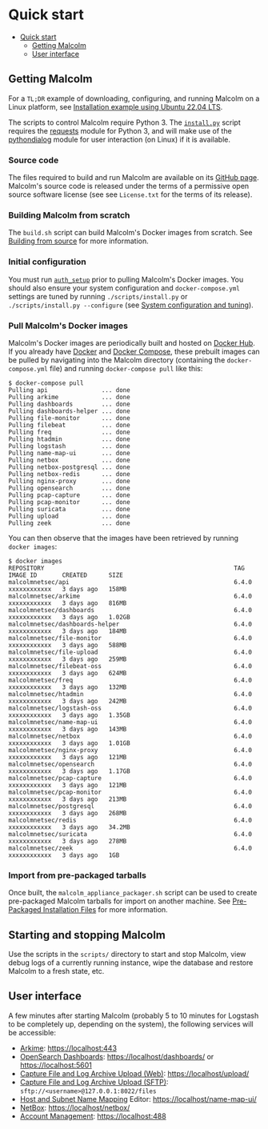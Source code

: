 # <a name="QuickStart"></a>Quick start

* [Quick start](#QuickStart)
    - [Getting Malcolm](#GetMalcolm)
    - [User interface](#UserInterfaceURLs)

## <a name="GetMalcolm"></a>Getting Malcolm

For a `TL;DR` example of downloading, configuring, and running Malcolm on a Linux platform, see [Installation example using Ubuntu 22.04 LTS](ubuntu-install-example.md#InstallationExample).

The scripts to control Malcolm require Python 3. The [`install.py`](malcolm-config.md#ConfigAndTuning) script requires the [requests](https://docs.python-requests.org/en/latest/) module for Python 3, and will make use of the [pythondialog](https://pythondialog.sourceforge.io/) module for user interaction (on Linux) if it is available.

### Source code

The files required to build and run Malcolm are available on its [GitHub page](https://github.com/idaholab/Malcolm/tree/main). Malcolm's source code is released under the terms of a permissive open source software license (see see `License.txt` for the terms of its release).

### Building Malcolm from scratch

The `build.sh` script can build Malcolm's Docker images from scratch. See [Building from source](development.md#Build) for more information.

### Initial configuration

You must run [`auth_setup`](authsetup.md#AuthSetup) prior to pulling Malcolm's Docker images. You should also ensure your system configuration and `docker-compose.yml` settings are tuned by running `./scripts/install.py` or `./scripts/install.py --configure` (see [System configuration and tuning](malcolm-config.md#ConfigAndTuning)).
    
### Pull Malcolm's Docker images

Malcolm's Docker images are periodically built and hosted on [Docker Hub](https://hub.docker.com/u/malcolmnetsec). If you already have [Docker](https://www.docker.com/) and [Docker Compose](https://docs.docker.com/compose/), these prebuilt images can be pulled by navigating into the Malcolm directory (containing the `docker-compose.yml` file) and running `docker-compose pull` like this:
```
$ docker-compose pull
Pulling api               ... done
Pulling arkime            ... done
Pulling dashboards        ... done
Pulling dashboards-helper ... done
Pulling file-monitor      ... done
Pulling filebeat          ... done
Pulling freq              ... done
Pulling htadmin           ... done
Pulling logstash          ... done
Pulling name-map-ui       ... done
Pulling netbox            ... done
Pulling netbox-postgresql ... done
Pulling netbox-redis      ... done
Pulling nginx-proxy       ... done
Pulling opensearch        ... done
Pulling pcap-capture      ... done
Pulling pcap-monitor      ... done
Pulling suricata          ... done
Pulling upload            ... done
Pulling zeek              ... done
```

You can then observe that the images have been retrieved by running `docker images`:
```
$ docker images
REPOSITORY                                                     TAG             IMAGE ID       CREATED      SIZE
malcolmnetsec/api                                              6.4.0           xxxxxxxxxxxx   3 days ago   158MB
malcolmnetsec/arkime                                           6.4.0           xxxxxxxxxxxx   3 days ago   816MB
malcolmnetsec/dashboards                                       6.4.0           xxxxxxxxxxxx   3 days ago   1.02GB
malcolmnetsec/dashboards-helper                                6.4.0           xxxxxxxxxxxx   3 days ago   184MB
malcolmnetsec/file-monitor                                     6.4.0           xxxxxxxxxxxx   3 days ago   588MB
malcolmnetsec/file-upload                                      6.4.0           xxxxxxxxxxxx   3 days ago   259MB
malcolmnetsec/filebeat-oss                                     6.4.0           xxxxxxxxxxxx   3 days ago   624MB
malcolmnetsec/freq                                             6.4.0           xxxxxxxxxxxx   3 days ago   132MB
malcolmnetsec/htadmin                                          6.4.0           xxxxxxxxxxxx   3 days ago   242MB
malcolmnetsec/logstash-oss                                     6.4.0           xxxxxxxxxxxx   3 days ago   1.35GB
malcolmnetsec/name-map-ui                                      6.4.0           xxxxxxxxxxxx   3 days ago   143MB
malcolmnetsec/netbox                                           6.4.0           xxxxxxxxxxxx   3 days ago   1.01GB
malcolmnetsec/nginx-proxy                                      6.4.0           xxxxxxxxxxxx   3 days ago   121MB
malcolmnetsec/opensearch                                       6.4.0           xxxxxxxxxxxx   3 days ago   1.17GB
malcolmnetsec/pcap-capture                                     6.4.0           xxxxxxxxxxxx   3 days ago   121MB
malcolmnetsec/pcap-monitor                                     6.4.0           xxxxxxxxxxxx   3 days ago   213MB
malcolmnetsec/postgresql                                       6.4.0           xxxxxxxxxxxx   3 days ago   268MB
malcolmnetsec/redis                                            6.4.0           xxxxxxxxxxxx   3 days ago   34.2MB
malcolmnetsec/suricata                                         6.4.0           xxxxxxxxxxxx   3 days ago   278MB
malcolmnetsec/zeek                                             6.4.0           xxxxxxxxxxxx   3 days ago   1GB
```

### Import from pre-packaged tarballs

Once built, the `malcolm_appliance_packager.sh` script can be used to create pre-packaged Malcolm tarballs for import on another machine. See [Pre-Packaged Installation Files](development.md#Packager) for more information.

## Starting and stopping Malcolm

Use the scripts in the `scripts/` directory to start and stop Malcolm, view debug logs of a currently running
instance, wipe the database and restore Malcolm to a fresh state, etc.

## <a name="UserInterfaceURLs"></a>User interface

A few minutes after starting Malcolm (probably 5 to 10 minutes for Logstash to be completely up, depending on the system), the following services will be accessible:

* [Arkime](https://arkime.com/): [https://localhost:443](https://localhost:443)
* [OpenSearch Dashboards](https://opensearch.org/docs/latest/dashboards/index/): [https://localhost/dashboards/](https://localhost/dashboards/) or [https://localhost:5601](https://localhost:5601)
* [Capture File and Log Archive Upload (Web)](upload.md#Upload): [https://localhost/upload/](https://localhost/upload/)
* [Capture File and Log Archive Upload (SFTP)](upload.md#Upload): `sftp://<username>@127.0.0.1:8022/files`
* [Host and Subnet Name Mapping](host-and-subnet-mapping.md#HostAndSubnetNaming) Editor: [https://localhost/name-map-ui/](https://localhost/name-map-ui/)
* [NetBox](netbox.md#NetBox): [https://localhost/netbox/](https://localhost/netbox/)
* [Account Management](authsetup.md#AuthBasicAccountManagement): [https://localhost:488](https://localhost:488)